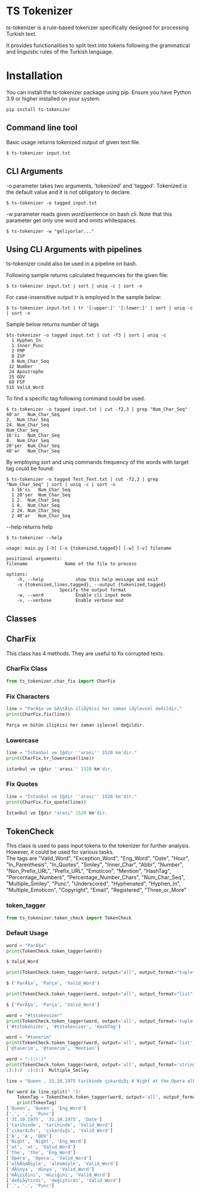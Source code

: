 # TS Tokenizer

ts-tokenizer is a rule-based tokenizer specifically designed for processing Turkish text.  

It provides functionalities to split text into tokens following the grammatical and linguistic rules of the Turkish language.


# Installation

You can install the ts-tokenizer package using pip. Ensure you have Python 3.9 or higher installed on your system.

    pip install ts-tokenizer

## Command line tool
Basic usage returns tokenized output of given text file.

    $ ts-tokenizer input.txt

## CLI Arguments

-o parameter takes two arguments, 'tokenized' and 'tagged'. Tokenized is the default value and it is not obligatory to declare. 
    
    $ ts-tokenizer -o tagged input.txt

-w parameter reads given word/sentence on bash cli. Note that this parameter get only one word and omits whitespaces.

    $ ts-tokenizer -w "geliyorlar..."


## Using CLI Arguments with pipelines

ts-tokenizer could also be used in a pipeline on bash.

Following sample returns calculated  frequencies for the given file:

    $ ts-tokenizer input.txt | sort | uniq -c | sort -n

For case-insensitive output tr is employed in the sample below:

    $ ts-tokenizer input.txt | tr '[:upper:]' '[:lower:]' | sort | uniq -c | sort -n

Sample below returns number of tags 

    $ts-tokenizer -o tagged input.txt | cut -f3 | sort | uniq -c
      1 Hyphen_In
      1 Inner_Punc
      2 FMP
      8 ISP
      8 Num_Char_Seq
     12 Number
     24 Apostrophe
     25 OOV
     69 FSP
    515 Valid_Word

To find a specific tag following command could be used.

    $ ts-tokenizer -o tagged input.txt | cut -f2,3 | grep "Num_Char_Seq"
    40'ar	Num_Char_Seq
    2.	Num_Char_Seq
    24.	Num_Char_Seq
    Num_Char_Seq
    16'sı	Num_Char_Seq
    8.	Num_Char_Seq
    20'şer	Num_Char_Seq
    40'ar	Num_Char_Seq

By employing sort and uniq commands frequency of the words with target tag could be found:

    $ ts-tokenizer -o tagged Test_Text.txt | cut -f2,3 | grep "Num_Char_Seq" | sort | uniq -c | sort -n
      1 16'sı	Num_Char_Seq
      1 20'şer	Num_Char_Seq
      1 2.	Num_Char_Seq
      1 8.	Num_Char_Seq
      2 24.	Num_Char_Seq
      2 40'ar	Num_Char_Seq



--help returns help
    
    $ ts-tokenizer --help

    usage: main.py [-h] [-o {tokenized,tagged}] [-w] [-v] filename

    positional arguments:
    filename              Name of the file to process

    options:
        -h, --help            show this help message and exit
        -o {tokenized,lines,tagged}, --output {tokenized,tagged}
                        Specify the output format
        -w, --word            Enable cli input mode
        -v, --verbose         Enable verbose mod

## Classes

## CharFix

This class has 4 methods. They are useful to fix corrupted texts.

### CharFix Class

```python
from ts_tokenizer.char_fix import CharFix
```

### Fix Characters

```python
line = "ParÃ§a ve bÃ¼tÃ¼n iliåÿkisi her zaman iåÿlevsel deðildir."
print(CharFix.fix(line))

Parça ve bütün ilişkisi her zaman işlevsel değildir.
```
### Lowercase

```python
line = "İstanbul ve Iğdır ''arası'' 1528 km'dir."
print(CharFix.tr_lowercase(line))

istanbul ve ığdır ''arası'' 1528 km'dir.
```
### Fix Quotes

```python
line = "İstanbul ve Iğdır ''arası'' 1528 km'dir."
print(CharFix.fix_quote(line))

İstanbul ve Iğdır "arası" 1528 km'dir.
```


## TokenCheck

This class is used to pass input tokens to the tokenizer for further analysis.
However, it could be used for various tasks.<br>
The tags are "Valid_Word", "Exception_Word", "Eng_Word", "Date", "Hour", "In_Parenthesis", "In_Quotes", "Smiley", "Inner_Char", "Abbr", "Number", "Non_Prefix_URL", "Prefix_URL", "Emoticon", "Mention", "HashTag", "Percentage_Numbers", "Percentage_Number_Chars", "Num_Char_Seq", "Multiple_Smiley", "Punc", "Underscored", "Hyphenated", "Hyphen_In", "Multiple_Emoticon", "Copyright", "Email", "Registered", "Three_or_More"

### token_tagger

```python
from ts_tokenizer.token_check import TokenCheck
```

### Default Usage
```python
word = "ParÃ§a"
print(TokenCheck.token_tagger(word))

$ Valid_Word

print(TokenCheck.token_tagger(word, output="all", output_format="tuple"))

$ ('ParÃ§a', 'Parça', 'Valid_Word')

print(TokenCheck.token_tagger(word, output="all", output_format="list"))

$ ['ParÃ§a', 'Parça', 'Valid_Word']

word = "#tstokenizer"
print(TokenCheck.token_tagger(word, output='all', output_format='tuple'))  # Returns a tuple
('#tstokenizer', '#tstokenizer', 'HashTag')

word = "#tanerim"
print(TokenCheck.token_tagger(word, output='all', output_format='list'))   # Returns a list
['@tanerim', '@tanerim', 'Mention']

word = ":):):)"
print(TokenCheck.token_tagger(word, output='all', output_format='string'))   # Returns a tab-separated string
:):):)  :):):)  Multiple_Smiley
```

```python
line = "Queen , 31.10.1975 tarihinde çıkardıðı A Night at the Opera albÃ¼mÃ¼yle dÃ¼nya mÃ¼ziðini deðiåÿtirdi ."

for word in line.split(" "):
    TokenTag = TokenCheck.token_tagger(word, output='all', output_format='list')
    print(TokenTag)
['Queen', 'Queen', 'Eng_Word']
[',', ',', 'Punc']
['31.10.1975', '31.10.1975', 'Date']
['tarihinde', 'tarihinde', 'Valid_Word']
['çıkardıðı', 'çıkardığı', 'Valid_Word']
['A', 'A', 'OOV']
['Night', 'Night', 'Eng_Word']
['at', 'at', 'Valid_Word']
['the', 'the', 'Eng_Word']
['Opera', 'Opera', 'Valid_Word']
['albÃ¼mÃ¼yle', 'albümüyle', 'Valid_Word']
['dÃ¼nya', 'dünya', 'Valid_Word']
['mÃ¼ziðini', 'müziğini', 'Valid_Word']
['deðiåÿtirdi', 'değiştirdi', 'Valid_Word']
['.', '.', 'Punc']

```
